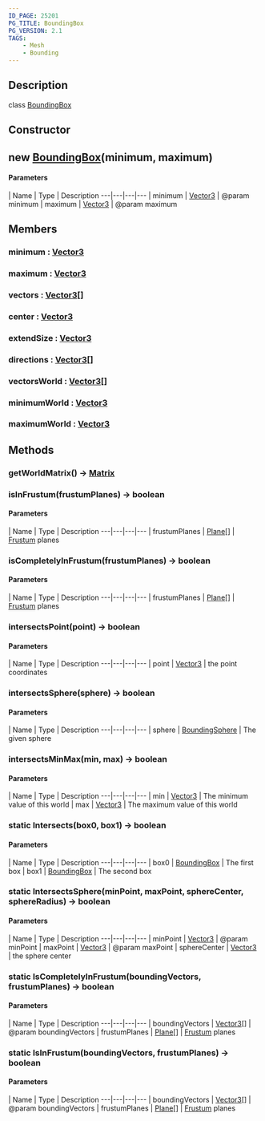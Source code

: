 ```yaml
---
ID_PAGE: 25201
PG_TITLE: BoundingBox
PG_VERSION: 2.1
TAGS:
    - Mesh
    - Bounding
---
```

## Description

class [BoundingBox](/classes/2.3/BoundingBox)



## Constructor

##  new [BoundingBox](/classes/2.3/BoundingBox)(minimum, maximum)



#### Parameters
 | Name | Type | Description
---|---|---|---
 | minimum | [Vector3](/classes/2.3/Vector3) |   @param minimum
 | maximum | [Vector3](/classes/2.3/Vector3) |   @param maximum
## Members

### minimum : [Vector3](/classes/2.3/Vector3)



### maximum : [Vector3](/classes/2.3/Vector3)



### vectors : [Vector3](/classes/2.3/Vector3)[]



### center : [Vector3](/classes/2.3/Vector3)



### extendSize : [Vector3](/classes/2.3/Vector3)



### directions : [Vector3](/classes/2.3/Vector3)[]



### vectorsWorld : [Vector3](/classes/2.3/Vector3)[]



### minimumWorld : [Vector3](/classes/2.3/Vector3)



### maximumWorld : [Vector3](/classes/2.3/Vector3)



## Methods

### getWorldMatrix() &rarr; [Matrix](/classes/2.3/Matrix)


### isInFrustum(frustumPlanes) &rarr; boolean



#### Parameters
 | Name | Type | Description
---|---|---|---
 | frustumPlanes | [Plane](/classes/2.3/Plane)[] |   [Frustum](/classes/2.3/Frustum) planes

### isCompletelyInFrustum(frustumPlanes) &rarr; boolean



#### Parameters
 | Name | Type | Description
---|---|---|---
 | frustumPlanes | [Plane](/classes/2.3/Plane)[] |   [Frustum](/classes/2.3/Frustum) planes

### intersectsPoint(point) &rarr; boolean



#### Parameters
 | Name | Type | Description
---|---|---|---
 | point | [Vector3](/classes/2.3/Vector3) |   the point coordinates

### intersectsSphere(sphere) &rarr; boolean



#### Parameters
 | Name | Type | Description
---|---|---|---
 | sphere | [BoundingSphere](/classes/2.3/BoundingSphere) |   The given sphere

### intersectsMinMax(min, max) &rarr; boolean



#### Parameters
 | Name | Type | Description
---|---|---|---
 | min | [Vector3](/classes/2.3/Vector3) |   The minimum value of this world
 | max | [Vector3](/classes/2.3/Vector3) |   The maximum value of this world
### static  Intersects(box0, box1) &rarr; boolean



#### Parameters
 | Name | Type | Description
---|---|---|---
 | box0 | [BoundingBox](/classes/2.3/BoundingBox) |   The first box
 | box1 | [BoundingBox](/classes/2.3/BoundingBox) |   The second box
### static  IntersectsSphere(minPoint, maxPoint, sphereCenter, sphereRadius) &rarr; boolean



#### Parameters
 | Name | Type | Description
---|---|---|---
 | minPoint | [Vector3](/classes/2.3/Vector3) |   @param minPoint
 | maxPoint | [Vector3](/classes/2.3/Vector3) |   @param maxPoint
 | sphereCenter | [Vector3](/classes/2.3/Vector3) |   the sphere center
### static  IsCompletelyInFrustum(boundingVectors, frustumPlanes) &rarr; boolean



#### Parameters
 | Name | Type | Description
---|---|---|---
 | boundingVectors | [Vector3](/classes/2.3/Vector3)[] |   @param boundingVectors
 | frustumPlanes | [Plane](/classes/2.3/Plane)[] |   [Frustum](/classes/2.3/Frustum) planes
### static  IsInFrustum(boundingVectors, frustumPlanes) &rarr; boolean



#### Parameters
 | Name | Type | Description
---|---|---|---
 | boundingVectors | [Vector3](/classes/2.3/Vector3)[] |   @param boundingVectors
 | frustumPlanes | [Plane](/classes/2.3/Plane)[] |   [Frustum](/classes/2.3/Frustum) planes
